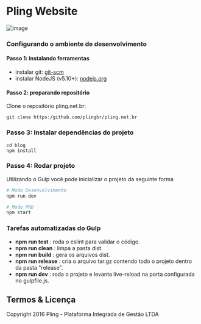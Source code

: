 # Pling Website

![image](https://user-images.githubusercontent.com/205932/29378840-eda733a8-8296-11e7-9cb4-4563a485d035.png)

### Configurando o ambiente de desenvolvimento

#### Passo 1: instalando ferramentas

* instalar git: [git-scm](http://git-scm.com/)
* instalar NodeJS (v5.10+): [nodejs.org](http://nodejs.org)

#### Passo 2: preparando repositório

Clone o repositório pling.net.br:
```
git clone https:/github.com/plingbr/pling.net.br
```

### Passo 3: Instalar dependências do projeto

```
cd blog
npm install
```

### Passo 4: Rodar projeto
Utilizando o Gulp você pode inicializar o projeto da seguinte forma

``` sh
# Modo Desenvolvimento
npm run dev
```

``` sh
# Modo PRD
npm start
```

### Tarefas automatizadas do Gulp

* __npm run test__    : roda o eslint para validar o código.
* __npm run clean__   : limpa a pasta dist.
* __npm run build__   : gera os arquivos dist.
* __npm run release__ : cria o arquivo tar.gz contendo todo o projeto dentro da pasta "release".
* __npm run dev__     : roda o projeto e levanta live-reload na porta configurada no gulpfile.js.


## Termos & Licença

Copyright 2016 Pling - Plataforma Integrada de Gestão LTDA
